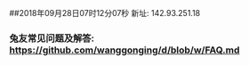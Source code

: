 ##2018年09月28日07时12分07秒 新址: 142.93.251.18
### 兔友常见问题及解答: https://github.com/wanggonging/d/blob/w/FAQ.md
